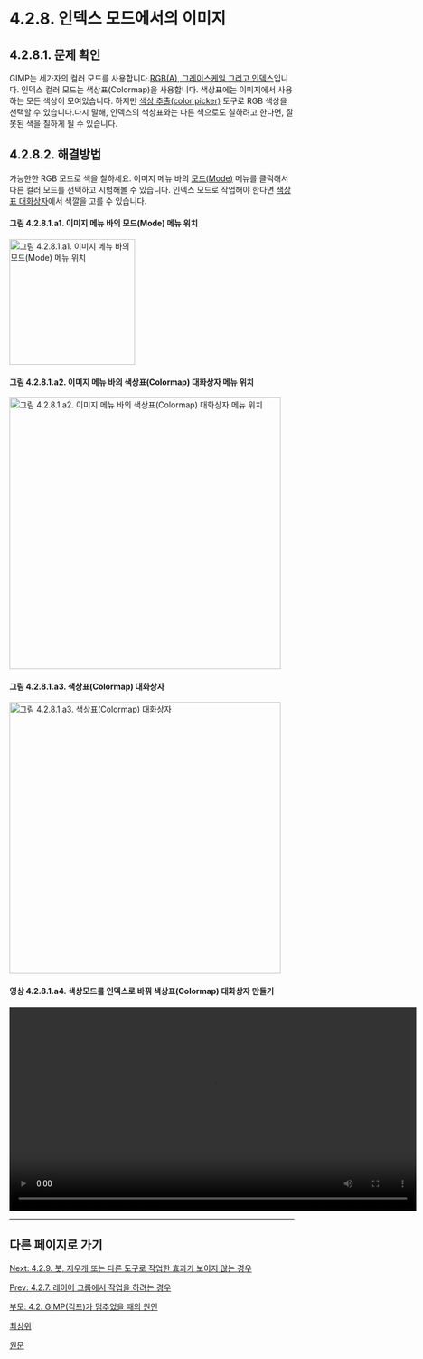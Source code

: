 # 4.2.8. 인덱스 모드에서의 이미지

## 4.2.8.1. 문제 확인
GIMP는 세가자의 컬러 모드를 사용합니다.[RGB(A), 그레이스케일 그리고 인덱스](./19-glossaryx-color-model.md)입니다. 인덱스 컬러 모드는 색상표(Colormap)을 사용합니다. 색상표에는 이미지에서 사용하는 모든 색상이 모여있습니다. 하지만 [색상 추출(color picker)](./14-05-03-color-picker.md) 도구로 RGB 색상을 선택할 수 있습니다.다시 말해, 인덱스의 색상표와는 다른 색으로도 칠하려고 한다면, 잘못된 색을 칠하게 될 수 있습니다.

## 4.2.8.2. 해결방법
가능한한 RGB 모드로 색을 칠하세요. 이미지 메뉴 바의 [모드(Mode)](./16-06-03-mode.md) 메뉴를 클릭해서 다른 컬러 모드를 선택하고 시험해볼 수 있습니다. 인덱스 모드로 작업해야 한다면 [색상표 대화상자](./15-02-04-colormap-dialog.md)에서 색깔을 고를 수 있습니다.

#### 그림 4.2.8.1.a1. 이미지 메뉴 바의 모드(Mode) 메뉴 위치
<img width="222" alt="그림 4.2.8.1.a1. 이미지 메뉴 바의 모드(Mode) 메뉴 위치" environment="MacOS:Sonoma 14.2.1 GIMP 2.10.36" src="https://github.com/wonder13662/gimp/assets/15767104/06ef5a31-51c6-498f-b884-37871b04781b">

#### 그림 4.2.8.1.a2. 이미지 메뉴 바의 색상표(Colormap) 대화상자 메뉴 위치
<img width="480" alt="그림 4.2.8.1.a2. 이미지 메뉴 바의 색상표(Colormap) 대화상자 메뉴 위치" environment="MacOS:Sonoma 14.2.1 GIMP 2.10.36" src="https://github.com/wonder13662/gimp/assets/15767104/67090b33-5b61-4315-8174-8cb1e09f5ba5">

#### 그림 4.2.8.1.a3. 색상표(Colormap) 대화상자
<img width="480" alt="그림 4.2.8.1.a3. 색상표(Colormap) 대화상자" environment="MacOS:Sonoma 14.2.1 GIMP 2.10.36" src="https://github.com/wonder13662/gimp/assets/15767104/f58cf8ea-5dfe-4f24-b8d0-864e8eb83bbf">

#### 영상 4.2.8.1.a4. 색상모드를 인덱스로 바꿔 색상표(Colormap) 대화상자 만들기
<video controls="controls" width="720" environment="MacOS:Sonoma 14.2.1 GIMP 2.10.36" src="https://github.com/wonder13662/gimp/assets/15767104/e1b86121-19a0-4830-b091-c3a2db7e6d72"></video>

***

## 다른 페이지로 가기

[Next: 4.2.9. 붓, 지우개 또는 다른 도구로 작업한 효과가 보이지 않는 경우](./04-02-09-no-visible-effect-when-trying-to-use-a-brush-eraser-or-other-tool.md)

[Prev: 4.2.7. 레이어 그룹에서 작업을 하려는 경우](./04-02-07-you-are-trying-to-act-on-a-layer-group.md)

[부모: 4.2. GIMP(김프)가 멈추었을 때의 원인](./04-02-00-common-causes-of-gimp-non-responsiveness.md)

[최상위](./00-home.md)

[원문]()